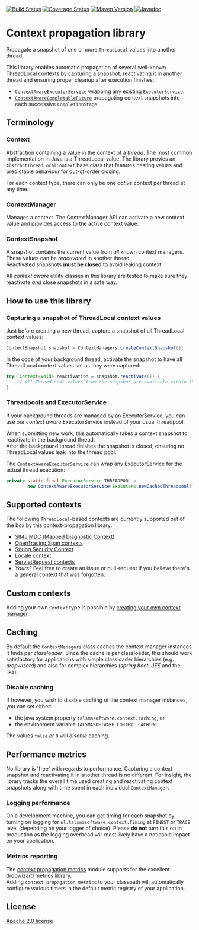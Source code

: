 [![Build Status][ci-img]][ci]
[![Coverage Status][coveralls-img]][coveralls]
[![Maven Version][maven-img]][maven]
[![Javadoc][javadoc-img]][javadoc]

# Context propagation library

Propagate a snapshot of one or more `ThreadLocal` values into another thread.

This library enables automatic propagation of several well-known ThreadLocal contexts 
by capturing a snapshot, reactivating it in another thread and ensuring proper 
cleanup after execution finishes:

- [`ContextAwareExecutorService`][ContextAwareExecutorService] 
  wrapping any existing `ExecutorService`.
- [`ContextAwareCompletableFuture`][ContextAwareCompletableFuture] 
  propagating context snapshots into each successive `CompletionStage`.

## Terminology

### Context

Abstraction containing a value in the context of a _thread_. 
The most common implementation in Java is a ThreadLocal value.
The library provies an `AbstractThreadLocalContext` base class 
that features nesting values and predictable behaviour for out-of-order closing.

For each context type, there can only be one _active_ context per thread at any time.

### ContextManager

Manages a context.
The ContextManager API can activate a new context value and 
provides access to the active context value.

### ContextSnapshot

A snapshot contains the current value from _all_ known context managers.  
These values can be _reactivated_ in another thread.  
Reactivated snapshots **must be closed** to avoid leaking context.  

All _context aware_ utility classes in this library are tested 
to make sure they reactivate _and_ close snapshots in a safe way.

## How to use this library

### Capturing a snapshot of ThreadLocal context values

Just before creating a new thread, capture a snapshot of all ThreadLocal context
values:
```java
ContextSnapshot snapshot = ContextManagers.createContextSnapshot();
```

In the code of your background thread, activate the snapshot to have all ThreadLocal
context values set as they were captured:
```java
try (Context<Void> reactivation = snapshot.reactivate()) {
    // All ThreadLocal values from the snapshot are available within this block
}
```

### Threadpools and ExecutorService

If your background threads are managed by an ExecutorService,
you can use our _context aware_ ExecutorService instead of your usual threadpool.

When submitting new work, this automatically takes a context snapshot
to reactivate in the background thread.  
After the background thread finishes the snapshot is closed,
ensuring no ThreadLocal values leak into the thread pool.

The `ContextAwareExecutorService` can wrap any ExecutorService for the actual thread execution:
```java
private static final ExecutorService THREADPOOL = 
        new ContextAwareExecutorService(Executors.newCachedThreadpool());
```

## Supported contexts

The following `ThreadLocal`-based contexts are currently supported 
out of the box by this context-propagation library:

- [Slf4J MDC (Mapped Diagnostic Context)][mdc propagation]
- [OpenTracing Span contexts][opentracing span propagation]
- [Spring Security Context]
- [Locale context][locale context]
- [ServletRequest contexts][servletrequest propagation]
- _Yours?_ Feel free to create an issue or pull-request
  if you believe there's a general context that was forgotten. 

## Custom contexts

Adding your own `Context` type is possible
by [creating your own context manager](context-propagation-java5/README.md#creating-your-own-context-manager).

## Caching

By default the `ContextManagers` class caches the context manager instances it finds
per _classloader_.
Since the cache is per classloader, this should work satisfactory
for applications with simple classloader hierarchies (e.g. _dropwizard_) 
and also for complex hierarchies (_spring boot_, _JEE_ and the like).

### Disable caching

If however, you wish to disable caching of the context manager instances, you can set either:
- the java system property `talsmasoftware.context.caching`, or
- the environment variable `TALSMASOFTWARE_CONTEXT_CACHING`

The values `false` or `0` will _disable_ caching.

## Performance metrics

No library is 'free' with regards to performance.
Capturing a context snapshot and reactivating it in another thread is no different.
For insight, the library tracks the overall time used creating and reactivating
context snapshots along with time spent in each individual `ContextManager`.

### Logging performance

On a development machine, you can get timing for each snapshot by turning on logging
for `nl.talsmasoftware.context.Timing` at `FINEST` or `TRACE` level 
(depending on your logger of choice).
Please **do not** turn this on in production as the logging overhead will most likely
have a noticable impact on your application.

### Metrics reporting

The [context propagation metrics] module supports for the excellent
[dropwizard metrics](https://metrics.dropwizard.io/) library.  
Adding `context propagation metrics` to your classpath will automatically 
configure various timers in the default metric registry of your application.

## License

[Apache 2.0 license](LICENSE)


  [ci-img]: https://travis-ci.com/talsma-ict/context-propagation.svg?branch=develop
  [ci]: https://travis-ci.com/github/talsma-ict/context-propagation
  [maven-img]: https://img.shields.io/maven-central/v/nl.talsmasoftware.context/context-propagation
  [maven]: https://search.maven.org/search?q=g:nl.talsmasoftware.context
  [release-img]: https://img.shields.io/github/release/talsma-ict/context-propagation.svg
  [release]: https://github.com/talsma-ict/context-propagation/releases
  [coveralls-img]: https://coveralls.io/repos/github/talsma-ict/context-propagation/badge.svg
  [coveralls]: https://coveralls.io/github/talsma-ict/context-propagation
  [javadoc-img]: https://www.javadoc.io/badge/nl.talsmasoftware.context/context-propagation.svg
  [javadoc]: https://www.javadoc.io/doc/nl.talsmasoftware.context/context-propagation-root


  [servletrequest propagation]: servletrequest-propagation
  [mdc propagation]: mdc-propagation
  [locale context]: locale-context
  [spring security context]: spring-security-context
  [opentracing span propagation]: opentracing-span-propagation
  [context propagation metrics]: context-propagation-metrics
  [default constructor]: https://en.wikipedia.org/wiki/Nullary_constructor
  
  [ContextAwareExecutorService]: https://javadoc.io/page/nl.talsmasoftware.context/context-propagation/latest/nl/talsmasoftware/context/executors/ContextAwareExecutorService.html
  [ContextAwareCompletableFuture]: context-propagation-java8#contextawarecompletablefuture

